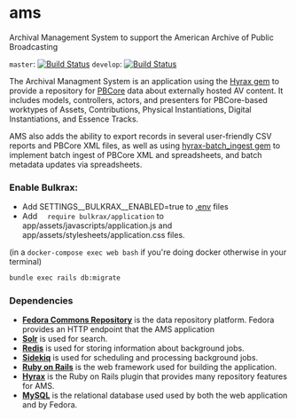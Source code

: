# ams

Archival Management System to support the American Archive of Public Broadcasting

`master`:  [![Build Status](https://travis-ci.org/WGBH-MLA/ams.svg?branch=master)](https://travis-ci.org/WGBH-MLA/ams)
`develop`: [![Build Status](https://travis-ci.org/WGBH-MLA/ams.svg?branch=develop)](https://travis-ci.org/WGBH-MLA/ams)

The Archival Managment System is an application using the [Hyrax gem](https://github.com/samvera/hyrax) to provide a repository for [PBCore](http://pbcore.org/) data about externally hosted AV content. It includes models, controllers, actors, and presenters for PBCore-based worktypes of Assets, Contributions, Physical Instantiations, Digital Instantiations, and Essence Tracks.

AMS also adds the ability to export records in several user-friendly CSV reports and PBCore XML files, as well as using [hyrax-batch_ingest gem](https://github.com/samvera-labs/hyrax-batch_ingest) to implement batch ingest of PBCore XML and spreadsheets, and batch metadata updates via spreadsheets.

### Enable Bulkrax:

- Add SETTINGS__BULKRAX__ENABLED=true to [.env](.env) files
- Add `  require bulkrax/application` to app/assets/javascripts/application.js and app/assets/stylesheets/application.css files.

(in a `docker-compose exec web bash` if you're doing docker otherwise in your terminal)
```bash
bundle exec rails db:migrate
```

### Dependencies

* **[Fedora Commons Repository](https://duraspace.org/fedora/)** is the data repository platform. Fedora provides an HTTP endpoint that the AMS application
* **[Solr](https://lucene.apache.org/solr/)** is used for search.
* **[Redis](https://redis.io)** is used for storing information about background jobs.
* **[Sidekiq](https://github.com/mperham/sidekiq)** is used for scheduling and processing background jobs.
* **[Ruby on Rails](https://rubyonrails.org)** is the web framework used for building the application.
* **[Hyrax](https://hyrax.samvera.org)** is the Ruby on Rails plugin that provides many repository features for AMS.
* **[MySQL](https://www.mysql.com)** is the relational database used used by both the web application and by Fedora.
